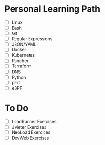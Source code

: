 # Personal Learning Path

- [ ] Linux
- [ ] Bash
- [ ] Git
- [ ] Regular Expressions
- [ ] JSON/YAML
- [ ] Docker
- [ ] Kubernetes
- [ ] Rancher
- [ ] Terraform
- [ ] DNS
- [ ] Python
- [ ] perf
- [ ] eBPF

# To Do

- [ ] LoadRunner Exercises
- [ ] JMeter Exercises
- [ ] NeoLoad Exercices
- [ ] DevWeb Exercises
